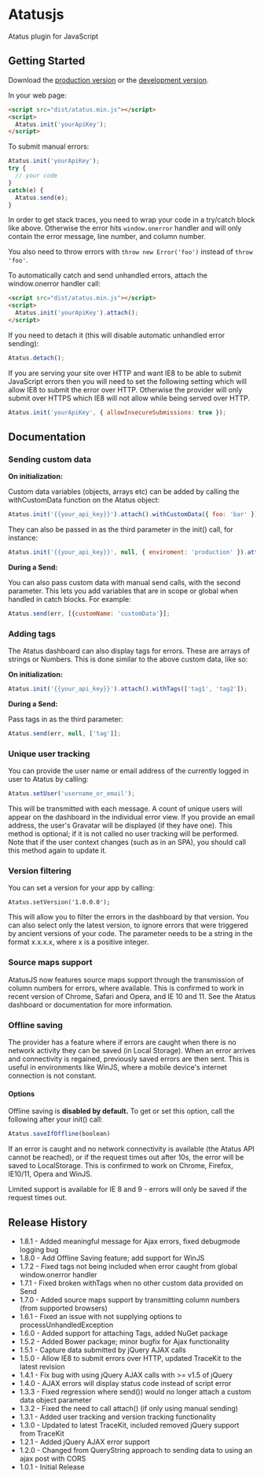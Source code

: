 # Atatusjs

Atatus plugin for JavaScript

## Getting Started
Download the [production version][min] or the [development version][max].

[min]: https://raw.github.com/fizerkhan/atatusjs/master/dist/atatus.min.js
[max]: https://raw.github.com/fizerkhan/atatusjs/master/dist/atatus.js

In your web page:

```html
<script src="dist/atatus.min.js"></script>
<script>
  Atatus.init('yourApiKey');
</script>
```

To submit manual errors:

```javascript
Atatus.init('yourApiKey');
try {
  // your code
}
catch(e) {
  Atatus.send(e);
}
```

In order to get stack traces, you need to wrap your code in a try/catch block like above. Otherwise the error hits ```window.onerror``` handler and will only contain the error message, line number, and column number.

You also need to throw errors with ```throw new Error('foo')``` instead of ```throw 'foo'```.

To automatically catch and send unhandled errors, attach the window.onerror handler call:

```html
<script src="dist/atatus.min.js"></script>
<script>
  Atatus.init('yourApiKey').attach();
</script>
```

If you need to detach it (this will disable automatic unhandled error sending):

```javascript
Atatus.detach();
```

If you are serving your site over HTTP and want IE8 to be able to submit JavaScript
errors then you will need to set the following setting which will allow IE8 to
submit the error over HTTP. Otherwise the provider will only submit over HTTPS
which IE8 will not allow while being served over HTTP.

```javascript
Atatus.init('yourApiKey', { allowInsecureSubmissions: true });
```

## Documentation

### Sending custom data

**On initialization:**

Custom data variables (objects, arrays etc) can be added by calling the
withCustomData function on the Atatus object:

```javascript
Atatus.init('{{your_api_key}}').attach().withCustomData({ foo: 'bar' });
```

They can also be passed in as the third parameter in the init() call, for instance:

```javascript
Atatus.init('{{your_api_key}}', null, { enviroment: 'production' }).attach();
```

**During a Send:**

You can also pass custom data with manual send calls, with the second parameter.
This lets you add variables that are in scope or global when handled in
catch blocks. For example:

```javascript
Atatus.send(err, [{customName: 'customData'}];
```

### Adding tags

The Atatus dashboard can also display tags for errors. These are arrays of strings or Numbers. This is done similar to the above custom data, like so:

**On initialization:**

```javascript
Atatus.init('{{your_api_key}}').attach().withTags(['tag1', 'tag2']);
```

**During a Send:**

Pass tags in as the third parameter:

```javascript
Atatus.send(err, null, ['tag']];
```

### Unique user tracking

You can provide the user name or email address of the currently logged in user to Atatus by calling:

```javascript
Atatus.setUser('username_or_email');
```

This will be transmitted with each message. A count of unique users will appear on the dashboard in the individual error view. If you provide an email address, the user's Gravatar will be displayed (if they have one). This method is optional; if it is not called no user tracking will be performed. Note that if the user context changes (such as in an SPA), you should call this method again to update it.

### Version filtering

You can set a version for your app by calling:

```
Atatus.setVersion('1.0.0.0');
```

This will allow you to filter the errors in the dashboard by that version. You can also select only the latest version, to ignore errors that were triggered by ancient versions of your code. The parameter needs to be a string in the format x.x.x.x, where x is a positive integer.

### Source maps support

AtatusJS now features source maps support through the transmission of column numbers for errors, where available. This is confirmed to work in recent version of Chrome, Safari and Opera, and IE 10 and 11. See the Atatus dashboard or documentation for more information.

### Offline saving

The provider has a feature where if errors are caught when there is no network activity they can be saved (in Local Storage). When an error arrives and connectivity is regained, previously saved errors are then sent. This is useful in environments like WinJS, where a mobile device's internet connection is not constant.

#### Options

Offline saving is **disabled by default.** To get or set this option, call the following after your init() call:

```js
Atatus.saveIfOffline(boolean)
```

If an error is caught and no network connectivity is available (the Atatus API cannot be reached), or if the request times out after 10s, the error will be saved to LocalStorage. This is confirmed to work on Chrome, Firefox, IE10/11, Opera and WinJS.

Limited support is available for IE 8 and 9 - errors will only be saved if the request times out.

## Release History

- 1.8.1 - Added meaningful message for Ajax errors, fixed debugmode logging bug
- 1.8.0 - Add Offline Saving feature; add support for WinJS
- 1.7.2 - Fixed tags not being included when error caught from global window.onerror handler
- 1.7.1 - Fixed broken withTags when no other custom data provided on Send
- 1.7.0 - Added source maps support by transmitting column numbers (from supported browsers)
- 1.6.1 - Fixed an issue with not supplying options to processUnhandledException
- 1.6.0 - Added support for attaching Tags, added NuGet package
- 1.5.2 - Added Bower package; minor bugfix for Ajax functionality
- 1.5.1 - Capture data submitted by jQuery AJAX calls
- 1.5.0 - Allow IE8 to submit errors over HTTP, updated TraceKit to the latest revision
- 1.4.1 - Fix bug with using jQuery AJAX calls with >= v1.5 of jQuery
- 1.4.0 - AJAX errors will display status code instead of script error
- 1.3.3 - Fixed regression where send()) would no longer attach a custom data object parameter
- 1.3.2 - Fixed the need to call attach() (if only using manual sending)
- 1.3.1 - Added user tracking and version tracking functionality
- 1.3.0 - Updated to latest TraceKit, included removed jQuery support from TraceKit
- 1.2.1 - Added jQuery AJAX error support
- 1.2.0 - Changed from QueryString approach to sending data to using an ajax post with CORS
- 1.0.1 - Initial Release
